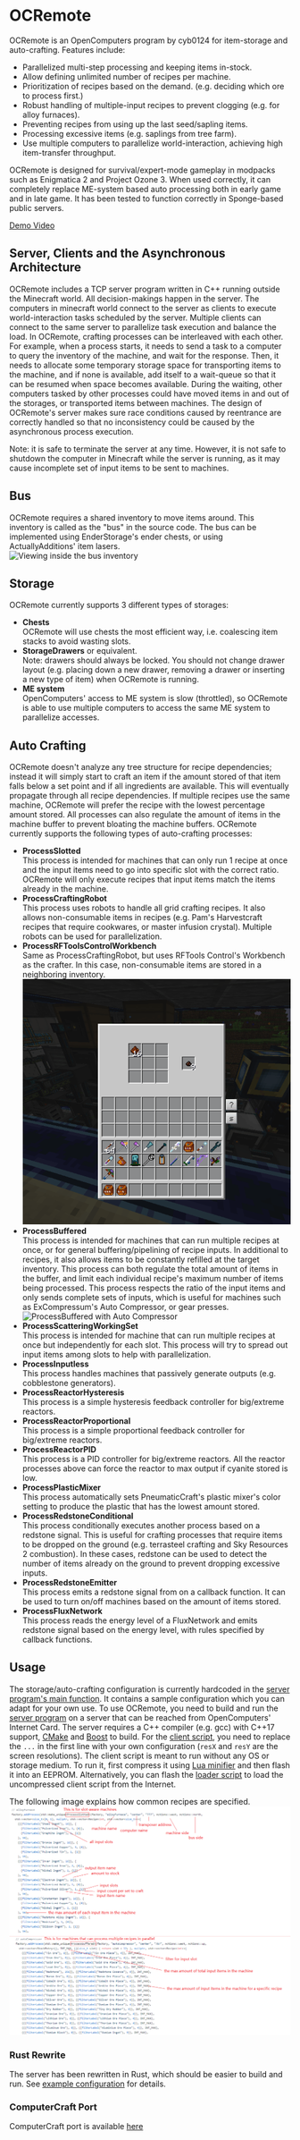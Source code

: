 # OCRemote
OCRemote is an OpenComputers program by cyb0124 for item-storage and auto-crafting. Features include:
  - Parallelized multi-step processing and keeping items in-stock.
  - Allow defining unlimited number of recipes per machine.
  - Prioritization of recipes based on the demand. (e.g. deciding which ore to process first.)
  - Robust handling of multiple-input recipes to prevent clogging (e.g. for alloy furnaces).
  - Preventing recipes from using up the last seed/sapling items.
  - Processing excessive items (e.g. saplings from tree farm).
  - Use multiple computers to parallelize world-interaction, achieving high item-transfer throughput.

OCRemote is designed for survival/expert-mode gameplay in modpacks such as Enigmatica 2 and Project Ozone 3. When used correctly, it can completely replace ME-system based auto processing both in early game and in late game. It has been tested to function correctly in Sponge-based public servers.

[Demo Video](https://www.youtube.com/watch?v=qGGqLrYcR20)

## Server, Clients and the Asynchronous Architecture
OCRemote includes a TCP server program written in C++ running outside the Minecraft world. All decision-makings happen in the server. The computers in minecraft world connect to the server as clients to execute world-interaction tasks scheduled by the server. Multiple clients can connect to the same server to parallelize task execution and balance the load. In OCRemote, crafting processes can be interleaved with each other. For example, when a process starts, it needs to send a task to a computer to query the inventory of the machine, and wait for the response. Then, it needs to allocate some temporary storage space for transporting items to the machine, and if none is available, add itself to a wait-queue so that it can be resumed when space becomes available. During the waiting, other computers tasked by other processes could have moved items in and out of the storages, or transported items between machines. The design of OCRemote's server makes sure race conditions caused by reentrance are correctly handled so that no inconsistency could be caused by the asynchronous process execution.

Note: it is safe to terminate the server at any time. However, it is not safe to shutdown the computer in Minecraft while the server is running, as it may cause incomplete set of input items to be sent to machines.

## Bus
OCRemote requires a shared inventory to move items around. This inventory is called as the "bus" in the source code. The bus can be implemented using EnderStorage's ender chests, or using ActuallyAdditions' item lasers.\
![Viewing inside the bus inventory](busDemo3.gif "Viewing inside the bus inventory")

## Storage
OCRemote currently supports 3 different types of storages:
  - **Chests**\
    OCRemote will use chests the most efficient way, i.e. coalescing item stacks to avoid wasting slots.
  - **StorageDrawers** or equivalent.\
    Note: drawers should always be locked. You should not change drawer layout (e.g. placing down a new drawer, removing a drawer or inserting a new type of item) when OCRemote is running.
  - **ME system**\
    OpenComputers' access to ME system is slow (throttled), so OCRemote is able to use multiple computers to access the same ME system to parallelize accesses.

## Auto Crafting
OCRemote doesn't analyze any tree structure for recipe dependencies; instead it will simply start to craft an item if the amount stored of that item falls below a set point and if all ingredients are available. This will eventually propagate through all recipe dependencies. If multiple recipes use the same machine, OCRemote will prefer the recipe with the lowest percentage amount stored. All processes can also regulate the amount of items in the machine buffer to prevent bloating the machine buffers. OCRemote currently supports the following types of auto-crafting processes:
  - **ProcessSlotted**\
    This process is intended for machines that can only run 1 recipe at once and the input items need to go into specific slot with the correct ratio. OCRemote will only execute recipes that input items match the items already in the machine.
  - **ProcessCraftingRobot**\
    This process uses robots to handle all grid crafting recipes. It also allows non-consumable items in recipes (e.g. Pam's Harvestcraft recipes that require cookwares, or master infusion crystal). Multiple robots can be used for parallelization.
  - **ProcessRFToolsControlWorkbench**\
    Same as ProcessCraftingRobot, but uses RFTools Control's Workbench as the crafter. In this case, non-consumable items are stored in a neighboring inventory.\
    ![Grid crafting with workbench](workbench2.gif "Grid crafting with workbench")
  - **ProcessBuffered**\
    This process is intended for machines that can run multiple recipes at once, or for general buffering/pipelining of recipe inputs. In additional to recipes, it also allows items to be constantly refilled at the target inventory. This process can both regulate the total amount of items in the buffer, and limit each individual recipe's maximum number of items being processed. This process respects the ratio of the input items and only sends complete sets of inputs, which is useful for machines such as ExCompressum's Auto Compressor, or gear presses.
    ![ProcessBuffered with Auto Compressor](comp.gif "ProcessBuffered with Auto Compressor")
  - **ProcessScatteringWorkingSet**\
    This process is intended for machine that can run multiple recipes at once but independently for each slot. This process will try to spread out input items among slots to help with parallelization.
  - **ProcessInputless**\
    This process handles machines that passively generate outputs (e.g. cobblestone generators).
  - **ProcessReactorHysteresis**\
    This process is a simple hysteresis feedback controller for big/extreme reactors.
  - **ProcessReactorProportional**\
    This process is a simple proportional feedback controller for big/extreme reactors.
  - **ProcessReactorPID**\
    This process is a PID controller for big/extreme reactors.
    All the reactor processes above can force the reactor to max output if cyanite stored is low.
  - **ProcessPlasticMixer**\
    This process automatically sets PneumaticCraft's plastic mixer's color setting to produce the plastic that has the lowest amount stored. 
  - **ProcessRedstoneConditional**\
    This process conditionally executes another process based on a redstone signal. This is useful for crafting processes that require items to be dropped on the ground (e.g. terrasteel crafting and Sky Resources 2 combustion). In these cases, redstone can be used to detect the number of items already on the ground to prevent dropping excessive inputs.
  - **ProcessRedstoneEmitter**\
    This process emits a redstone signal from on a callback function. It can be used to turn on/off machines based on the amount of items stored.
  - **ProcessFluxNetwork**\
    This process reads the energy level of a FluxNetwork and emits redstone signal based on the energy level, with rules specified by callback functions.

## Usage
The storage/auto-crafting configuration is currently hardcoded in the [server program's main function](server/CPPImpl/Entry.cpp). It contains a sample configuration which you can adapt for your own use. To use OCRemote, you need to build and run the [server program](server/CPPImpl) on a server that can be reached from OpenComputers' Internet Card. The server requires a C++ compiler (e.g. gcc) with C++17 support, [CMake](https://cmake.org/) and [Boost](https://www.boost.org/) to build. For the [client script](client/client.lua), you need to replace the `...` in the first line with your own configuration (`resX` and `resY` are the screen resolutions). The client script is meant to run without any OS or storage medium. To run it, first compress it using [Lua minifier](https://mothereff.in/lua-minifier) and then flash it into an EEPROM. Alternatively, you can flash the [loader script](client/loader.lua) to load the uncompressed client script from the Internet.

The following image explains how common recipes are specified.
![Explanation for recipe specification](recipe-help.png "Explanation for recipe specification")

### Rust Rewrite
The server has been rewritten in Rust, which should be easier to build and run. See [example configuration](server/RustImpl/src/config.rs) for details.

### ComputerCraft Port
ComputerCraft port is available [here](https://github.com/cyb0124/CCRemote)
